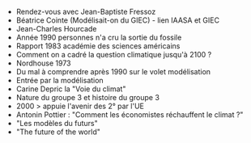 - Rendez-vous avec Jean-Baptiste Fressoz
- Béatrice Cointe (Modélisait-on du GIEC) - lien IAASA et GIEC
- Jean-Charles Hourcade
- Année 1990 personnes n'a cru la sortie du fossile
- Rapport 1983 académie des sciences américains
- Comment on a cadré la question climatique jusqu'à 2100 ?
- Nordhouse 1973
- Du mal à comprendre après 1990 sur le volet modélisation
- Entrée par la modélisation
- Carine Depric la "Voie du climat"
- Nature du groupe 3 et histoire du groupe 3
- 2000 > appuie l'avenir des 2° par l'UE
- Antonin Pottier : "Comment les économistes réchauffent le climat ?"
- "Les modèles du futurs"
- "The future of the world"